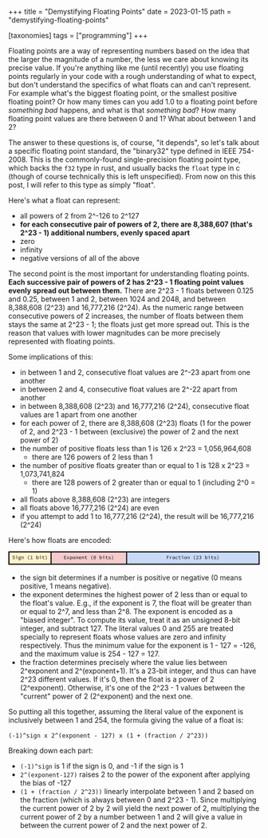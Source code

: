 +++
title = "Demystifying Floating Points"
date = 2023-01-15
path = "demystifying-floating-points"

[taxonomies]
tags = ["programming"]
+++

Floating points are a way of representing numbers based on the idea that the
larger the magnitude of a number, the less we care about knowing its precise
value. If you're anything like me (until recently) you use floating points regularly in your code
with a rough understanding of what to expect, but don't understand the specifics
of what floats can and can't represent. For example what's the biggest floating
point, or the smallest positive floating point? Or how many times can you add
1.0 to a floating point before _something bad_ happens, and what is that
_something bad_? How many floating point values are there between 0 and 1? What
about between 1 and 2?

The answer to these questions is, of course, "it depends", so let's talk about a
specific floating point standard, the "binary32" type defined in IEEE 754-2008.
This is the commonly-found single-precision floating point type, which
backs the `f32` type in rust, and usually backs the `float` type in c
(though of course technically this is left unspecified).
From now on this this post, I will refer to this type as simply "float".

Here's what a float can represent: 
 - all powers of 2 from 2^-126 to 2^127
 - __for each consecutive pair of powers of 2, there are 8,388,607 (that's 2^23 - 1)
   additional numbers, evenly spaced apart__
 - zero
 - infinity
 - negative versions of all of the above

The second point is the most important for understanding floating points. __Each
successive pair of powers of 2 has 2^23 - 1 floating point values evenly spread
out between them.__
There are 2^23 - 1 floats between 0.125 and 0.25, between 1 and 2, between 1024
and 2048, and between 8,388,608 (2^23) and 16,777,216 (2^24). As the numeric
range between consecutive powers of 2 increases, the number of floats between
them stays the same at 2^23 - 1; the floats just get more spread out.
This is the reason that values with lower
magnitudes can be more precisely represented with floating points.

Some implications of this:
 - in between 1 and 2, consecutive float values are 2^-23 apart from one
   another
 - in between 2 and 4, consecutive float values are 2^-22 apart from another
 - in between 8,388,608 (2^23) and 16,777,216 (2^24), consecutive float values
   are 1 apart from one another
 - for each power of 2, there are 8,388,608 (2^23) floats (1 for the power of 2,
   and 2^23 - 1 between (exclusive) the power of 2 and the next power of 2)
 - the number of positive floats less than 1 is 126 x 2^23 = 1,056,964,608
   - there are 126 powers of 2 less than 1
 - the number of positive floats greater than or equal to 1 is 128 x 2^23 = 1,073,741,824
   - there are 128 powers of 2 greater than or equal to 1 (including 2^0 = 1)
 - all floats above 8,388,608 (2^23) are integers
 - all floats above 16,777,216 (2^24) are even
 - if you attempt to add 1 to 16,777,216 (2^24), the result will be 16,777,216 (2^24)

Here's how floats are encoded:

![diagram: [ Sign (1 bit) | Exponent (8 bits) | Fraction (23 bits) ]](bits.svg)

<!-- more -->

 - the sign bit determines if a number is positive or negative (0 means positive, 1
   means negative).
 - the exponent determines the highest power of 2 less than or equal to the float's value.
   E.g., if the exponent is 7, the float will be greater than or equal to 2^7,
   and less than 2^8. The exponent is encoded as a "biased integer". To compute
   its value, treat it as an unsigned 8-bit integer, and subtract 127. The
   literal values 0 and 255 are treated specially to represent floats whose
   values are zero and infinity respectively. Thus the minimum value for the
   exponent is 1 - 127 = -126, and the maximum value is 254 - 127 = 127.
 - the fraction determines precisely where the value lies between 2^exponent and
   2^(exponent+1). It's a 23-bit integer, and thus can have 2^23 different
   values. If it's 0, then the float is a power of 2 (2^exponent). Otherwise,
   it's one of the 2^23 - 1 values between the "current" power of 2 (2^exponent)
   and the next one.

So putting all this together, assuming the literal value of the exponent is inclusively between 1 and
254, the formula giving the value of a float is:
```
(-1)^sign x 2^(exponent - 127) x (1 + (fraction / 2^23))
```
Breaking down each part:
 - `(-1)^sign` is 1 if the sign is 0, and -1 if the sign is 1
 - `2^(exponent-127)` raises 2 to the power of the exponent after applying the bias of -127
 - `(1 + (fraction / 2^23))` linearly interpolate between 1 and 2 based on the
   fraction (which is always between 0 and 2^23 - 1). Since multiplying the
   current power of 2 by 2 will yield the next power of 2, multiplying the
   current power of 2 by a number between 1 and 2 will give a value in between
   the current power of 2 and the next power of 2.
